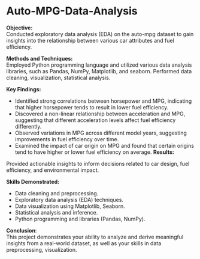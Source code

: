# Auto-MPG-Data-Analysis
<b>Objective:</b><br> Conducted exploratory data analysis (EDA) on the auto-mpg dataset to gain insights into the relationship between various car attributes and fuel efficiency.

<b>Methods and Techniques:</b><br> Employed Python programming language and utilized various data analysis libraries, such as Pandas, NumPy, Matplotlib, and seaborn. Performed data cleaning, visualization, statistical analysis.

<b>Key Findings:</b>

- Identified strong correlations between horsepower and MPG, indicating that higher horsepower tends to result in lower fuel efficiency.
- Discovered a non-linear relationship between acceleration and MPG, suggesting that different acceleration levels affect fuel efficiency differently.
- Observed variations in MPG across different model years, suggesting improvements in fuel efficiency over time.
- Examined the impact of car origin on MPG and found that certain origins tend to have higher or lower fuel efficiency on average.
<b>Results:</b>

Provided actionable insights to inform decisions related to car design, fuel efficiency, and environmental impact.

<b>Skills Demonstrated:</b>

- Data cleaning and preprocessing.
- Exploratory data analysis (EDA) techniques.
- Data visualization using Matplotlib, Seaborn.
- Statistical analysis and inference.
- Python programming and libraries (Pandas, NumPy).

<b>Conclusion</b>:<br> This project demonstrates your ability to analyze and derive meaningful insights from a real-world dataset, as well as your skills in data preprocessing, visualization.
